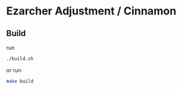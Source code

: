 
# Ezarcher Adjustment / Cinnamon


## Build

run

``` sh
./build.sh
```

or run

``` sh
make build
```
